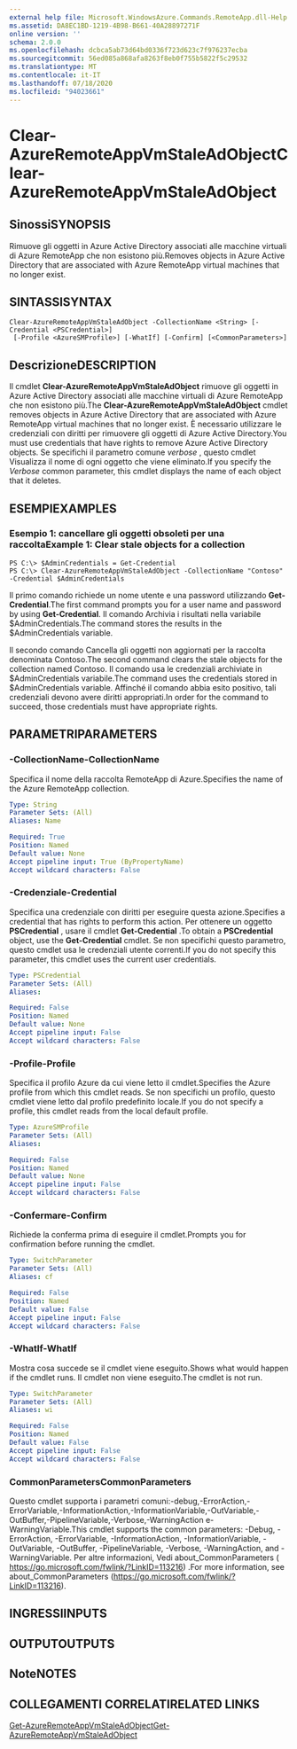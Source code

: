 ```yaml
---
external help file: Microsoft.WindowsAzure.Commands.RemoteApp.dll-Help.xml
ms.assetid: DA8EC1BD-1219-4B98-B661-40A28897271F
online version: ''
schema: 2.0.0
ms.openlocfilehash: dcbca5ab73d64bd0336f723d623c7f976237ecba
ms.sourcegitcommit: 56ed085a868afa8263f8eb0f755b5822f5c29532
ms.translationtype: MT
ms.contentlocale: it-IT
ms.lasthandoff: 07/18/2020
ms.locfileid: "94023661"
---
```

# <span data-ttu-id="a9850-101">Clear-AzureRemoteAppVmStaleAdObject</span><span class="sxs-lookup"><span data-stu-id="a9850-101">Clear-AzureRemoteAppVmStaleAdObject</span></span>

## <span data-ttu-id="a9850-102">Sinossi</span><span class="sxs-lookup"><span data-stu-id="a9850-102">SYNOPSIS</span></span>
<span data-ttu-id="a9850-103">Rimuove gli oggetti in Azure Active Directory associati alle macchine virtuali di Azure RemoteApp che non esistono più.</span><span class="sxs-lookup"><span data-stu-id="a9850-103">Removes objects in Azure Active Directory that are associated with Azure RemoteApp virtual machines that no longer exist.</span></span>

## <span data-ttu-id="a9850-104">SINTASSI</span><span class="sxs-lookup"><span data-stu-id="a9850-104">SYNTAX</span></span>

```
Clear-AzureRemoteAppVmStaleAdObject -CollectionName <String> [-Credential <PSCredential>]
 [-Profile <AzureSMProfile>] [-WhatIf] [-Confirm] [<CommonParameters>]
```

## <span data-ttu-id="a9850-105">Descrizione</span><span class="sxs-lookup"><span data-stu-id="a9850-105">DESCRIPTION</span></span>
<span data-ttu-id="a9850-106">Il cmdlet **Clear-AzureRemoteAppVmStaleAdObject** rimuove gli oggetti in Azure Active Directory associati alle macchine virtuali di Azure RemoteApp che non esistono più.</span><span class="sxs-lookup"><span data-stu-id="a9850-106">The **Clear-AzureRemoteAppVmStaleAdObject** cmdlet removes objects in Azure Active Directory that are associated with Azure RemoteApp virtual machines that no longer exist.</span></span>
<span data-ttu-id="a9850-107">È necessario utilizzare le credenziali con diritti per rimuovere gli oggetti di Azure Active Directory.</span><span class="sxs-lookup"><span data-stu-id="a9850-107">You must use credentials that have rights to remove Azure Active Directory objects.</span></span>
<span data-ttu-id="a9850-108">Se specifichi il parametro comune *verbose* , questo cmdlet Visualizza il nome di ogni oggetto che viene eliminato.</span><span class="sxs-lookup"><span data-stu-id="a9850-108">If you specify the *Verbose* common parameter, this cmdlet displays the name of each object that it deletes.</span></span>

## <span data-ttu-id="a9850-109">ESEMPI</span><span class="sxs-lookup"><span data-stu-id="a9850-109">EXAMPLES</span></span>

### <span data-ttu-id="a9850-110">Esempio 1: cancellare gli oggetti obsoleti per una raccolta</span><span class="sxs-lookup"><span data-stu-id="a9850-110">Example 1: Clear stale objects for a collection</span></span>
```
PS C:\> $AdminCredentials = Get-Credential
PS C:\> Clear-AzureRemoteAppVmStaleAdObject -CollectionName "Contoso" -Credential $AdminCredentials
```

<span data-ttu-id="a9850-111">Il primo comando richiede un nome utente e una password utilizzando **Get-Credential**.</span><span class="sxs-lookup"><span data-stu-id="a9850-111">The first command prompts you for a user name and password by using **Get-Credential**.</span></span>
<span data-ttu-id="a9850-112">Il comando Archivia i risultati nella variabile $AdminCredentials.</span><span class="sxs-lookup"><span data-stu-id="a9850-112">The command stores the results in the $AdminCredentials variable.</span></span>

<span data-ttu-id="a9850-113">Il secondo comando Cancella gli oggetti non aggiornati per la raccolta denominata Contoso.</span><span class="sxs-lookup"><span data-stu-id="a9850-113">The second command clears the stale objects for the collection named Contoso.</span></span>
<span data-ttu-id="a9850-114">Il comando usa le credenziali archiviate in $AdminCredentials variabile.</span><span class="sxs-lookup"><span data-stu-id="a9850-114">The command uses the credentials stored in $AdminCredentials variable.</span></span>
<span data-ttu-id="a9850-115">Affinché il comando abbia esito positivo, tali credenziali devono avere diritti appropriati.</span><span class="sxs-lookup"><span data-stu-id="a9850-115">In order for the command to succeed, those credentials must have appropriate rights.</span></span>

## <span data-ttu-id="a9850-116">PARAMETRI</span><span class="sxs-lookup"><span data-stu-id="a9850-116">PARAMETERS</span></span>

### <span data-ttu-id="a9850-117">-CollectionName</span><span class="sxs-lookup"><span data-stu-id="a9850-117">-CollectionName</span></span>
<span data-ttu-id="a9850-118">Specifica il nome della raccolta RemoteApp di Azure.</span><span class="sxs-lookup"><span data-stu-id="a9850-118">Specifies the name of the Azure RemoteApp collection.</span></span>

```yaml
Type: String
Parameter Sets: (All)
Aliases: Name

Required: True
Position: Named
Default value: None
Accept pipeline input: True (ByPropertyName)
Accept wildcard characters: False
```

### <span data-ttu-id="a9850-119">-Credenziale</span><span class="sxs-lookup"><span data-stu-id="a9850-119">-Credential</span></span>
<span data-ttu-id="a9850-120">Specifica una credenziale con diritti per eseguire questa azione.</span><span class="sxs-lookup"><span data-stu-id="a9850-120">Specifies a credential that has rights to perform this action.</span></span>
<span data-ttu-id="a9850-121">Per ottenere un oggetto **PSCredential** , usare il cmdlet **Get-Credential** .</span><span class="sxs-lookup"><span data-stu-id="a9850-121">To obtain a **PSCredential** object, use the **Get-Credential** cmdlet.</span></span>
<span data-ttu-id="a9850-122">Se non specifichi questo parametro, questo cmdlet usa le credenziali utente correnti.</span><span class="sxs-lookup"><span data-stu-id="a9850-122">If you do not specify this parameter, this cmdlet uses the current user credentials.</span></span>

```yaml
Type: PSCredential
Parameter Sets: (All)
Aliases: 

Required: False
Position: Named
Default value: None
Accept pipeline input: False
Accept wildcard characters: False
```

### <span data-ttu-id="a9850-123">-Profile</span><span class="sxs-lookup"><span data-stu-id="a9850-123">-Profile</span></span>
<span data-ttu-id="a9850-124">Specifica il profilo Azure da cui viene letto il cmdlet.</span><span class="sxs-lookup"><span data-stu-id="a9850-124">Specifies the Azure profile from which this cmdlet reads.</span></span>
<span data-ttu-id="a9850-125">Se non specifichi un profilo, questo cmdlet viene letto dal profilo predefinito locale.</span><span class="sxs-lookup"><span data-stu-id="a9850-125">If you do not specify a profile, this cmdlet reads from the local default profile.</span></span>

```yaml
Type: AzureSMProfile
Parameter Sets: (All)
Aliases: 

Required: False
Position: Named
Default value: None
Accept pipeline input: False
Accept wildcard characters: False
```

### <span data-ttu-id="a9850-126">-Confermare</span><span class="sxs-lookup"><span data-stu-id="a9850-126">-Confirm</span></span>
<span data-ttu-id="a9850-127">Richiede la conferma prima di eseguire il cmdlet.</span><span class="sxs-lookup"><span data-stu-id="a9850-127">Prompts you for confirmation before running the cmdlet.</span></span>

```yaml
Type: SwitchParameter
Parameter Sets: (All)
Aliases: cf

Required: False
Position: Named
Default value: False
Accept pipeline input: False
Accept wildcard characters: False
```

### <span data-ttu-id="a9850-128">-WhatIf</span><span class="sxs-lookup"><span data-stu-id="a9850-128">-WhatIf</span></span>
<span data-ttu-id="a9850-129">Mostra cosa succede se il cmdlet viene eseguito.</span><span class="sxs-lookup"><span data-stu-id="a9850-129">Shows what would happen if the cmdlet runs.</span></span>
<span data-ttu-id="a9850-130">Il cmdlet non viene eseguito.</span><span class="sxs-lookup"><span data-stu-id="a9850-130">The cmdlet is not run.</span></span>

```yaml
Type: SwitchParameter
Parameter Sets: (All)
Aliases: wi

Required: False
Position: Named
Default value: False
Accept pipeline input: False
Accept wildcard characters: False
```

### <span data-ttu-id="a9850-131">CommonParameters</span><span class="sxs-lookup"><span data-stu-id="a9850-131">CommonParameters</span></span>
<span data-ttu-id="a9850-132">Questo cmdlet supporta i parametri comuni:-debug,-ErrorAction,-ErrorVariable,-InformationAction,-InformationVariable,-OutVariable,-OutBuffer,-PipelineVariable,-Verbose,-WarningAction e-WarningVariable.</span><span class="sxs-lookup"><span data-stu-id="a9850-132">This cmdlet supports the common parameters: -Debug, -ErrorAction, -ErrorVariable, -InformationAction, -InformationVariable, -OutVariable, -OutBuffer, -PipelineVariable, -Verbose, -WarningAction, and -WarningVariable.</span></span> <span data-ttu-id="a9850-133">Per altre informazioni, Vedi about_CommonParameters ( https://go.microsoft.com/fwlink/?LinkID=113216) .</span><span class="sxs-lookup"><span data-stu-id="a9850-133">For more information, see about_CommonParameters (https://go.microsoft.com/fwlink/?LinkID=113216).</span></span>

## <span data-ttu-id="a9850-134">INGRESSI</span><span class="sxs-lookup"><span data-stu-id="a9850-134">INPUTS</span></span>

## <span data-ttu-id="a9850-135">OUTPUT</span><span class="sxs-lookup"><span data-stu-id="a9850-135">OUTPUTS</span></span>

## <span data-ttu-id="a9850-136">Note</span><span class="sxs-lookup"><span data-stu-id="a9850-136">NOTES</span></span>

## <span data-ttu-id="a9850-137">COLLEGAMENTI CORRELATI</span><span class="sxs-lookup"><span data-stu-id="a9850-137">RELATED LINKS</span></span>

[<span data-ttu-id="a9850-138">Get-AzureRemoteAppVmStaleAdObject</span><span class="sxs-lookup"><span data-stu-id="a9850-138">Get-AzureRemoteAppVmStaleAdObject</span></span>](./Get-AzureRemoteAppVmStaleAdObject.md)


